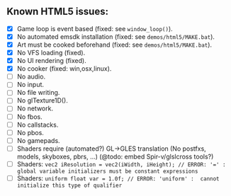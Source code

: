 ## Known HTML5 issues:
- [x] Game loop is event based (fixed: see `window_loop()`).
- [x] No automated emsdk installation (fixed: see `demos/html5/MAKE.bat`).
- [x] Art must be cooked beforehand (fixed: see `demos/html5/MAKE.bat`).
- [x] No VFS loading (fixed).
- [x] No UI rendering (fixed).
- [x] No cooker (fixed: win,osx,linux).
- [ ] No audio.
- [ ] No input.
- [ ] No file writing.
- [ ] No glTexture1D().
- [ ] No network.
- [ ] No fbos.
- [ ] No callstacks.
- [ ] No pbos.
- [ ] No gamepads.
- [ ] Shaders require (automated?) GL->GLES translation (No postfxs, models, skyboxes, pbrs, ...) (@todo: embed Spir-v/glslcross tools?)
- [ ] Shaders: `vec2 iResolution = vec2(iWidth, iHeight); // ERROR: '=' : global variable initializers must be constant expressions`
- [ ] Shaders: `uniform float var = 1.0f; // ERROR: 'uniform' :  cannot initialize this type of qualifier`
